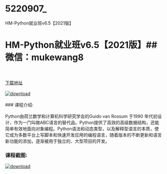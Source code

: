 # 5220907_
HM-Python就业班v6.5【2021版】
# HM-Python就业班v6.5【2021版】## 微信：mukewang8
<br/></br>[下载地址](http://www.36tz.cn/article/5220907 "下载地址")
<br/></br>[![download](http://36tz.cn/muke_img/2021_08_1-71.png "下载地址")](http://www.36tz.cn/article/5220907 "下载地址")
<br/></br>### 课程介绍:<br/></br>Python由荷兰数学和计算机科学研究学会的Guido van Rossum 于1990 年代初设计，作为一门叫做ABC语言的替代品。Python提供了高效的高级数据结构，还能简单有效地面向对象编程。Python语法和动态类型，以及解释型语言的本质，使它成为多数平台上写脚本和快速开发应用的编程语言，随着版本的不断更新和语言新功能的添加，逐渐被用于独立的、大型项目的开发。

### 课程截图:
[![download](http://36tz.cn/muke_img/2021_08_2-70.png "下载地址")](http://www.36tz.cn/article/5220907 "下载地址")
